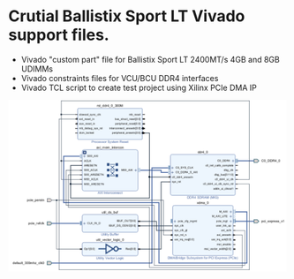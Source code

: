 # Crutial Ballistix Sport LT Vivado support files.

- Vivado "custom part" file for Ballistix Sport LT 2400MT/s 4GB and 8GB UDIMMs
- Vivado constraints files for VCU/BCU DDR4 interfaces
- Vivado TCL script to create test project using Xilinx PCIe DMA IP

![Vivado_Block_Diagram](vcu1525_ballistix_project.png?raw=true "Vivado Block Diagram")


